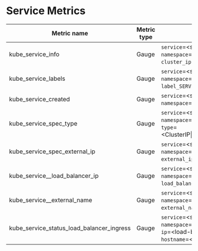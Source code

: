 # Service Metrics

| Metric name| Metric type | Labels/tags | Status |
| ---------- | ----------- | ----------- | ----------- |
| kube_service_info | Gauge | `service`=&lt;service-name&gt; <br> `namespace`=&lt;service-namespace&gt; <br> `cluster_ip`=&lt;service cluster ip&gt; | STABLE |
| kube_service_labels | Gauge | `service`=&lt;service-name&gt; <br> `namespace`=&lt;service-namespace&gt; <br> `label_SERVICE_LABEL`=&lt;SERVICE_LABEL&gt;  | STABLE |
| kube_service_created | Gauge | `service`=&lt;service-name&gt; <br> `namespace`=&lt;service-namespace&gt; | STABLE |
| kube_service_spec_type | Gauge | `service`=&lt;service-name&gt; <br> `namespace`=&lt;service-namespace&gt; <br> `type`=&lt;ClusterIP\|NodePort\|LoadBalancer\|ExternalName&gt; | STABLE |
| kube_service_spec_external_ip | Gauge | `service`=&lt;service-name&gt; <br> `namespace`=&lt;service-namespace&gt; <br> `external_ip`=&lt;external-ip&gt; | STABLE |
| kube_service__load_balancer_ip | Gauge | `service`=&lt;service-name&gt; <br> `namespace`=&lt;service-namespace&gt; <br> `load_balancer_ip`=&lt;load-balancer-ip&gt; | STABLE |
| kube_service__external_name | Gauge | `service`=&lt;service-name&gt; <br> `namespace`=&lt;service-namespace&gt; <br> `external_name`=&lt;external-name&gt; | STABLE |
| kube_service_status_load_balancer_ingress | Gauge | `service`=&lt;service-name&gt; <br> `namespace`=&lt;service-namespace&gt; <br> `ip`=&lt;load-balancer-ingress-ip&gt; <br> `hostname`=&lt;load-balancer-ingress-hostname&gt; | STABLE |
